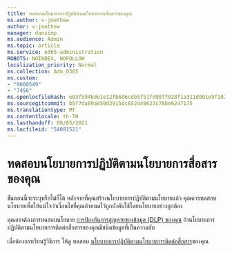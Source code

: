 ```yaml
---
title: ทดสอบนโยบายการปฏิบัติตามนโยบายการสื่อสารของคุณ
ms.author: v-jmathew
author: v-jmathew
manager: dansimp
ms.audience: Admin
ms.topic: article
ms.service: o365-administration
ROBOTS: NOINDEX, NOFOLLOW
localization_priority: Normal
ms.collection: Adm_O365
ms.custom:
- "9000549"
- "7456"
ms.openlocfilehash: e03f594bde1e12fb606cdb5f51fd98ff028f1a311d901e9f10241b027231c371
ms.sourcegitcommit: b5f7da89a650d2915dc652449623c78be6247175
ms.translationtype: MT
ms.contentlocale: th-TH
ms.lasthandoff: 08/05/2021
ms.locfileid: "54081521"
---
```

# <a name="test-your-communication-compliance-policy"></a>ทดสอบนโยบายการปฏิบัติตามนโยบายการสื่อสารของคุณ

ขั้นตอนนี้จะระบุหรือไม่ก็ได้ หลังจากที่คุณสร้างนโยบายการปฏิบัติตามนโยบายแล้ว คุณควรทดสอบนโยบายเพื่อให้แน่ใจว่าเงื่อนไขที่คุณกําหนดไว้ถูกบังคับใช้โดยนโยบายอย่างถูกต้อง

คุณอาจต้องการทดสอบนโยบาย [การป้องกันการสูญหายของข้อมูล (DLP) ของคุณ](https://go.microsoft.com/fwlink/?linkid=2110890) ถ้านโยบายการปฏิบัติตามนโยบายการติดต่อสื่อสารของคุณมีชนิดข้อมูลที่เป็นความลับ

เมื่อต้องการเรียนรู้วิธีการ ให้ดู ทดสอบ [นโยบายการปฏิบัติตามนโยบายการติดต่อสื่อสาร](https://go.microsoft.com/fwlink/?linkid=2111304)ของคุณ
